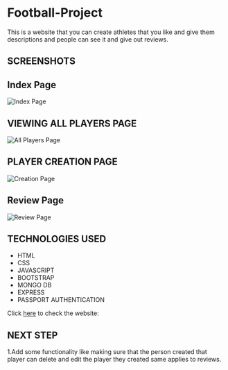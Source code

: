 # **Football-Project**

This is a website that you can create athletes that you like and give them descriptions and people can see it and give out reviews.

## SCREENSHOTS

## Index Page
 
![Index Page](https://imgur.com/B1lwnC8.jpg)


## VIEWING ALL PLAYERS PAGE

![All Players Page](https://imgur.com/HBxp6pC.jpg)

## PLAYER CREATION PAGE
 ![Creation Page](https://imgur.com/xvgYdbK.jpg)

## Review Page
![Review Page](https://imgur.com/xdMWkRp.jpg)
  
## TECHNOLOGIES USED

- HTML
- CSS 
- JAVASCRIPT
- BOOTSTRAP
- MONGO DB
- EXPRESS
- PASSPORT AUTHENTICATION

Click [here](https://football-project.up.railway.app/) to check the website:

## NEXT STEP

1.Add some functionality like making sure that the person created that player can delete and edit the player they created same applies to reviews.
